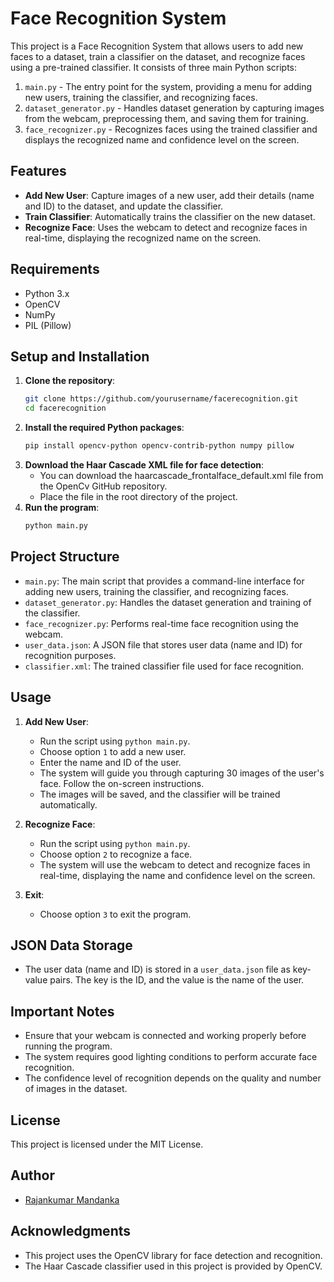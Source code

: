 # Face Recognition System

This project is a Face Recognition System that allows users to add new faces to a dataset, train a classifier on the dataset, and recognize faces using a pre-trained classifier. It consists of three main Python scripts:

1. `main.py` - The entry point for the system, providing a menu for adding new users, training the classifier, and recognizing faces.
2. `dataset_generator.py` - Handles dataset generation by capturing images from the webcam, preprocessing them, and saving them for training.
3. `face_recognizer.py` - Recognizes faces using the trained classifier and displays the recognized name and confidence level on the screen.

## Features

- **Add New User**: Capture images of a new user, add their details (name and ID) to the dataset, and update the classifier.
- **Train Classifier**: Automatically trains the classifier on the new dataset.
- **Recognize Face**: Uses the webcam to detect and recognize faces in real-time, displaying the recognized name on the screen.

## Requirements

- Python 3.x
- OpenCV
- NumPy
- PIL (Pillow)

## Setup and Installation

1. **Clone the repository**:
   ```bash
   git clone https://github.com/yourusername/facerecognition.git
   cd facerecognition
2. **Install the required Python packages**: 
    ```bash
    pip install opencv-python opencv-contrib-python numpy pillow
3. **Download the Haar Cascade XML file for face detection**:
    - You can download the haarcascade_frontalface_default.xml file from the OpenCv GitHub repository.
    - Place the file in the root directory of the project.
4. **Run the program**:
    ```bash
    python main.py

## Project Structure

- `main.py`: The main script that provides a command-line interface for adding new users, training the classifier, and recognizing faces.
- `dataset_generator.py`: Handles the dataset generation and training of the classifier.
- `face_recognizer.py`: Performs real-time face recognition using the webcam.
- `user_data.json`: A JSON file that stores user data (name and ID) for recognition purposes.
- `classifier.xml`: The trained classifier file used for face recognition.

## Usage

1. **Add New User**:
   - Run the script using `python main.py`.
   - Choose option `1` to add a new user.
   - Enter the name and ID of the user.
   - The system will guide you through capturing 30 images of the user's face. Follow the on-screen instructions.
   - The images will be saved, and the classifier will be trained automatically.

2. **Recognize Face**:
   - Run the script using `python main.py`.
   - Choose option `2` to recognize a face.
   - The system will use the webcam to detect and recognize faces in real-time, displaying the name and confidence level on the screen.

3. **Exit**:
   - Choose option `3` to exit the program.

## JSON Data Storage

- The user data (name and ID) is stored in a `user_data.json` file as key-value pairs. The key is the ID, and the value is the name of the user.

## Important Notes

- Ensure that your webcam is connected and working properly before running the program.
- The system requires good lighting conditions to perform accurate face recognition.
- The confidence level of recognition depends on the quality and number of images in the dataset.

## License

This project is licensed under the MIT License.

## Author

- [Rajankumar Mandanka](https://github.com/rajanmandanka07/Face-Recognition.git)

## Acknowledgments

- This project uses the OpenCV library for face detection and recognition.
- The Haar Cascade classifier used in this project is provided by OpenCV.
